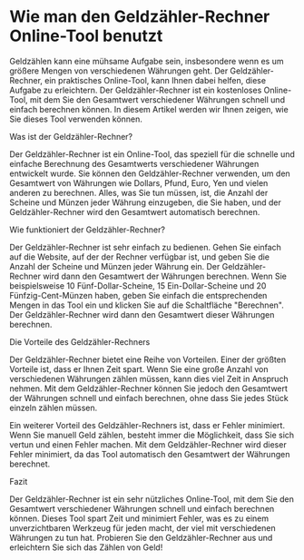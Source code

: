 Wie man den Geldzähler-Rechner Online-Tool benutzt
==================================================

Geldzählen kann eine mühsame Aufgabe sein, insbesondere wenn es um größere Mengen von verschiedenen Währungen geht. Der Geldzähler-Rechner, ein praktisches Online-Tool, kann Ihnen dabei helfen, diese Aufgabe zu erleichtern. Der Geldzähler-Rechner ist ein kostenloses Online-Tool, mit dem Sie den Gesamtwert verschiedener Währungen schnell und einfach berechnen können. In diesem Artikel werden wir Ihnen zeigen, wie Sie dieses Tool verwenden können.

Was ist der Geldzähler-Rechner?

Der Geldzähler-Rechner ist ein Online-Tool, das speziell für die schnelle und einfache Berechnung des Gesamtwerts verschiedener Währungen entwickelt wurde. Sie können den Geldzähler-Rechner verwenden, um den Gesamtwert von Währungen wie Dollars, Pfund, Euro, Yen und vielen anderen zu berechnen. Alles, was Sie tun müssen, ist, die Anzahl der Scheine und Münzen jeder Währung einzugeben, die Sie haben, und der Geldzähler-Rechner wird den Gesamtwert automatisch berechnen.

Wie funktioniert der Geldzähler-Rechner?

Der Geldzähler-Rechner ist sehr einfach zu bedienen. Gehen Sie einfach auf die Website, auf der der Rechner verfügbar ist, und geben Sie die Anzahl der Scheine und Münzen jeder Währung ein. Der Geldzähler-Rechner wird dann den Gesamtwert der Währungen berechnen. Wenn Sie beispielsweise 10 Fünf-Dollar-Scheine, 15 Ein-Dollar-Scheine und 20 Fünfzig-Cent-Münzen haben, geben Sie einfach die entsprechenden Mengen in das Tool ein und klicken Sie auf die Schaltfläche "Berechnen". Der Geldzähler-Rechner wird dann den Gesamtwert dieser Währungen berechnen.

Die Vorteile des Geldzähler-Rechners

Der Geldzähler-Rechner bietet eine Reihe von Vorteilen. Einer der größten Vorteile ist, dass er Ihnen Zeit spart. Wenn Sie eine große Anzahl von verschiedenen Währungen zählen müssen, kann dies viel Zeit in Anspruch nehmen. Mit dem Geldzähler-Rechner können Sie jedoch den Gesamtwert der Währungen schnell und einfach berechnen, ohne dass Sie jedes Stück einzeln zählen müssen.

Ein weiterer Vorteil des Geldzähler-Rechners ist, dass er Fehler minimiert. Wenn Sie manuell Geld zählen, besteht immer die Möglichkeit, dass Sie sich vertun und einen Fehler machen. Mit dem Geldzähler-Rechner wird dieser Fehler minimiert, da das Tool automatisch den Gesamtwert der Währungen berechnet.

Fazit

Der Geldzähler-Rechner ist ein sehr nützliches Online-Tool, mit dem Sie den Gesamtwert verschiedener Währungen schnell und einfach berechnen können. Dieses Tool spart Zeit und minimiert Fehler, was es zu einem unverzichtbaren Werkzeug für jeden macht, der viel mit verschiedenen Währungen zu tun hat. Probieren Sie den Geldzähler-Rechner aus und erleichtern Sie sich das Zählen von Geld!
